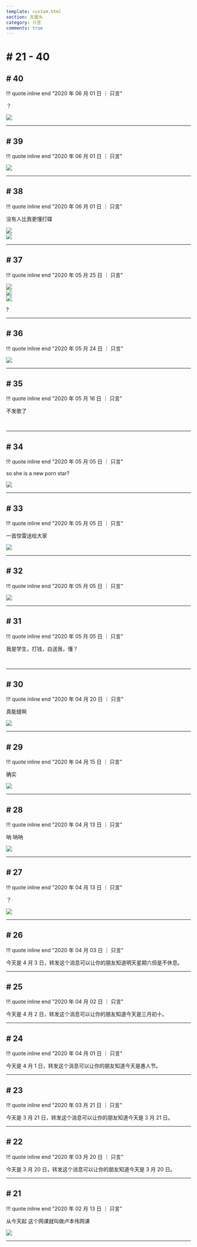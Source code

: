 ```yaml
---
template: custom.html
section: 无厘头
category: 只言
comments: true
---
```


# # 21 - 40

## # 40

!!! quote inline end "2020 年 06 月 01 日 ｜ 只言"

？

<div class="single-image"><img src="../assets/images/9f6b4358-5877-4520-b4c1-79a596b64e78.jpg"></div>

---

## # 39

!!! quote inline end "2020 年 06 月 01 日 ｜ 只言"

<div class="single-image"><img src="../assets/images/6b88d195-378d-4152-86ca-ff1656bfc7c5.jpg"></div>

---

## # 38

!!! quote inline end "2020 年 06 月 01 日 ｜ 只言"

没有人比我更懂打碟

<div class="image-grid">
    <div class="image-item" loading="lazy"><img src="../assets/images/65c5c202-cba9-4a0f-a471-8c90fc0e7c19.jpg"></div>
    <div class="image-item" loading="lazy"><img src="../assets/images/5fb51192-ae23-4267-ab32-cde65f4f29da.jpg"></div>
</div>

---

## # 37

!!! quote inline end "2020 年 05 月 25 日 ｜ 只言"

<div class="image-grid">
    <div class="image-item" loading="lazy"><img src="../assets/images/4fe27d35-7449-4973-89f8-3022a50e533b.jpg"></div>
    <div class="image-item" loading="lazy"><img src="../assets/images/6b107a80-2544-4cbf-b161-ae180397a4a5.jpg"></div>
    <div class="image-item" loading="lazy"><img src="../assets/images/fcb43061-797b-4470-add6-b99ad5fcfedd.jpg"></div>
</div>

?

---

## # 36

!!! quote inline end "2020 年 05 月 24 日 ｜ 只言"

<div class="single-image"><img src="../assets/images/14799b0c-088b-47b3-83b9-8fb5c508b00a.jpg"></div>

---

## # 35

!!! quote inline end "2020 年 05 月 16 日 ｜ 只言"

不发歌了

<br/>

---

## # 34

!!! quote inline end "2020 年 05 月 05 日 ｜ 只言"

so she is a new porn star?

<div class="single-image"><img src="../assets/images/373a40ab-5fa8-432d-8034-2009858d8483.jpg"></div>

---

## # 33

!!! quote inline end "2020 年 05 月 05 日 ｜ 只言"

一首惊雷送给大家

<div class="single-image"><img src="../assets/images/0bbda9de-1cc4-4ad6-9fc1-11ef39995532.jpg"></div>

---

## # 32

!!! quote inline end "2020 年 05 月 05 日 ｜ 只言"

<div class="single-image"><img src="../assets/images/30d273f3-b9a5-4224-b354-5fde3f2de0a6.jpg"></div>

---

## # 31

!!! quote inline end "2020 年 05 月 05 日 ｜ 只言"

我是学生，打钱，白送我，懂？

<br/>

---

## # 30

!!! quote inline end "2020 年 04 月 20 日 ｜ 只言"

真能缝啊

<div class="single-image"><img src="../assets/images/7e6a57d0-fa4c-41f6-8604-08917cb9d2fc.jpg"></div>

---

## # 29

!!! quote inline end "2020 年 04 月 15 日 ｜ 只言"

确实

<div class="single-image"><img src="../assets/images/a938b8de-4b24-4ede-bca9-f74d12965d68.jpg"></div>

---

## # 28

!!! quote inline end "2020 年 04 月 13 日 ｜ 只言"

呐 呐呐

<div class="single-image"><img src="../assets/images/6850faa0-1fe8-4401-a7d0-4a0ea3f110e7.jpg"></div>

---

## # 27

!!! quote inline end "2020 年 04 月 13 日 ｜ 只言"

？

<div class="single-image"><img src="../assets/images/fb908a3c-35c5-44b4-9f7d-26ae278cf290.jpg"></div>

---

## # 26

!!! quote inline end "2020 年 04 月 03 日 ｜ 只言"

今天是 4 月 3 日，转发这个消息可以让你的朋友知道明天星期六但是不休息。

---

## # 25

!!! quote inline end "2020 年 04 月 02 日 ｜ 只言"

今天是 4 月 2 日，转发这个消息可以让你的朋友知道今天是三月初十。

---

## # 24

!!! quote inline end "2020 年 04 月 01 日 ｜ 只言"

今天是 4 月 1 日，转发这个消息可以让你的朋友知道今天是愚人节。

---

## # 23

!!! quote inline end "2020 年 03 月 21 日 ｜ 只言"

今天是 3 月 21 日，转发这个消息可以让你的朋友知道今天是 3 月 21 日。

---

## # 22

!!! quote inline end "2020 年 03 月 20 日 ｜ 只言"

今天是 3 月 20 日，转发这个消息可以让你的朋友知道今天是 3 月 20 日。

---

## # 21

!!! quote inline end "2020 年 02 月 13 日 ｜ 只言"

从今天起 这个网课就叫做卢本伟网课

<div class="single-image"><img src="../assets/images/8deff91f-9155-45c8-b076-f575ad48935e.jpg"></div>

---
